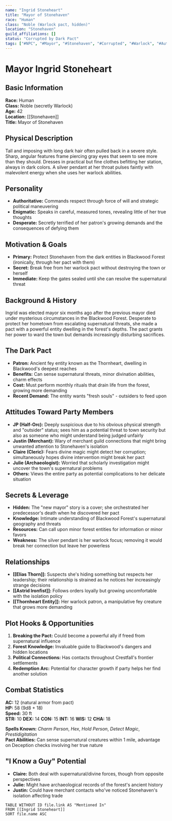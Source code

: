 ```yaml
---
name: "Ingrid Stoneheart"
title: "Mayor of Stonehaven"
race: "Human"
class: "Noble (Warlock pact, hidden)"
location: "Stonehaven"
guild_affiliations: []
status: "Corrupted by Dark Pact"
tags: ["#NPC", "#Mayor", "#Stonehaven", "#Corrupted", "#Warlock", "#Authority"]
---
```


# Mayor Ingrid Stoneheart

## Basic Information
**Race:** Human  
**Class:** Noble (secretly Warlock)  
**Age:** 42  
**Location:** [[Stonehaven]]  
**Title:** Mayor of Stonehaven  

## Physical Description
Tall and imposing with long dark hair often pulled back in a severe style. Sharp, angular features frame piercing gray eyes that seem to see more than they should. Dresses in practical but fine clothes befitting her station, always in dark colors. A silver pendant at her throat pulses faintly with malevolent energy when she uses her warlock abilities.

## Personality
- **Authoritative:** Commands respect through force of will and strategic political maneuvering
- **Enigmatic:** Speaks in careful, measured tones, revealing little of her true thoughts
- **Desperate:** Secretly terrified of her patron's growing demands and the consequences of defying them

## Motivation & Goals
- **Primary:** Protect Stonehaven from the dark entities in Blackwood Forest (ironically, through her pact with them)
- **Secret:** Break free from her warlock pact without destroying the town or herself
- **Immediate:** Keep the gates sealed until she can resolve the supernatural threat

## Background & History
Ingrid was elected mayor six months ago after the previous mayor died under mysterious circumstances in the Blackwood Forest. Desperate to protect her hometown from escalating supernatural threats, she made a pact with a powerful entity dwelling in the forest's depths. The pact grants her power to ward the town but demands increasingly disturbing sacrifices.

## The Dark Pact
- **Patron:** Ancient fey entity known as the Thornheart, dwelling in Blackwood's deepest reaches
- **Benefits:** Can sense supernatural threats, minor divination abilities, charm effects
- **Cost:** Must perform monthly rituals that drain life from the forest, growing more demanding
- **Recent Demand:** The entity wants "fresh souls" - outsiders to feed upon

## Attitudes Toward Party Members
- **JP (Half-Orc):** Deeply suspicious due to his obvious physical strength and "outsider" status; sees him as a potential threat to town security but also as someone who might understand being judged unfairly
- **Justin (Merchant):** Wary of merchant guild connections that might bring unwanted attention to Stonehaven's isolation
- **Claire (Cleric):** Fears divine magic might detect her corruption; simultaneously hopes divine intervention might break her pact
- **Julie (Archaeologist):** Worried that scholarly investigation might uncover the town's supernatural problems
- **Others:** Views the entire party as potential complications to her delicate situation

## Secrets & Leverage
- **Hidden:** The "new mayor" story is a cover; she orchestrated her predecessor's death when he discovered her pact
- **Knowledge:** Intimate understanding of Blackwood Forest's supernatural geography and threats
- **Resources:** Can call upon minor forest entities for information or minor favors
- **Weakness:** The silver pendant is her warlock focus; removing it would break her connection but leave her powerless

## Relationships
- **[[Elias Thorn]]:** Suspects she's hiding something but respects her leadership; their relationship is strained as he notices her increasingly strange decisions
- **[[Astrid Ironfist]]:** Follows orders loyally but growing uncomfortable with the isolation policy
- **[[Thornheart Entity]]:** Her warlock patron, a manipulative fey creature that grows more demanding

## Plot Hooks & Opportunities
1. **Breaking the Pact:** Could become a powerful ally if freed from supernatural influence
2. **Forest Knowledge:** Invaluable guide to Blackwood's dangers and hidden locations
3. **Political Connections:** Has contacts throughout Crestfall's frontier settlements
4. **Redemption Arc:** Potential for character growth if party helps her find another solution

## Combat Statistics
**AC:** 12 (natural armor from pact)  
**HP:** 58 (9d8 + 18)  
**Speed:** 30 ft  
**STR:** 10 **DEX:** 14 **CON:** 15 **INT:** 16 **WIS:** 12 **CHA:** 18  

**Spells Known:** *Charm Person*, *Hex*, *Hold Person*, *Detect Magic*, *Prestidigitation*  
**Pact Abilities:** Can sense supernatural creatures within 1 mile, advantage on Deception checks involving her true nature

## "I Know a Guy" Potential
- **Claire:** Both deal with supernatural/divine forces, though from opposite perspectives
- **Julie:** Might have archaeological records of the forest's ancient history
- **Justin:** Could have merchant contacts who've noticed Stonehaven's isolation affecting trade

```dataview
TABLE WITHOUT ID file.link AS "Mentioned In"
FROM [[Ingrid Stoneheart]]
SORT file.name ASC
```
